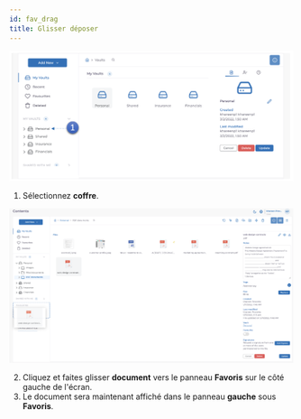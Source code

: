 ```yaml
---
id: fav_drag
title: Glisser déposer
---
```


![upload](../static/img/esig-1.png)

1. Sélectionnez **coffre**.

![upload](../static/img/fav-drag.png)

2. Cliquez et faites glisser **document** vers le panneau **Favoris** sur le côté gauche de l'écran.
3. Le document sera maintenant affiché dans le panneau **gauche** sous **Favoris**.
